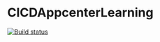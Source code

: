 # CICDAppcenterLearning

[![Build status](https://build.appcenter.ms/v0.1/apps/5b27ed1e-5802-4f86-83e9-8fb0e85e0597/branches/dev/badge)](https://appcenter.ms)
